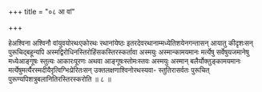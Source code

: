 +++
title = "०८ आ वां"

+++

हेअश्विना अश्विनौ वांयुवयोरथःएकोरथः रथानांयेष्ठः इतरदेवरथानाम्मध्येतिशयेनगन्तासन् आयातु कीदृशःसन् पुरूचिद्बहून्यपि अस्मद्विरोधिनस्तिरोहिंसकस्तिरस्कर्तावा अस्मयुः अस्मान्कामयमानः मर्त्येषु सर्वेषुयजमानेषु मध्येआङ्गूषः स्तुत्यः आकारःपूरणः अथवा आङ्गूषःस्तोमःस्तवः अस्मयुः अस्मान् बलैर्योक्तुङ्कामयमानः मर्त्येषुमर्त्यैरस्मदीयैरृत्विग्भिःप्रेरितःसन् उक्तलक्षणाश्विनोरथस्यवा- स्तुतिरासर्वतः पुरूचित् पुरूण्यपिशत्रुबलानितिरस्तिरस्करोति ॥ ८ ॥